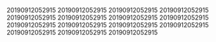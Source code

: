 20190912052915
20190912052915
20190912052915
20190912052915
20190912052915
20190912052915
20190912052915
20190912052915
20190912052915
20190912052915
20190912052915
20190912052915
20190912052915
20190912052915
20190912052915
